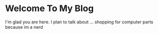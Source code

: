 # Welcome To My Blog

I'm glad you are here. I plan to talk about ...
shopping for computer parts because im a nerd

